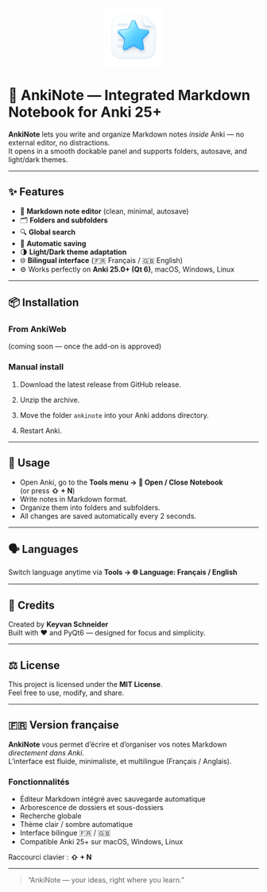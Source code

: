 <p align="center">
  <img src="screenshots/ankinote_icon.png" width="120" alt="AnkiNote logo">
</p>

# 🧠 AnkiNote — Integrated Markdown Notebook for Anki 25+

**AnkiNote** lets you write and organize Markdown notes *inside* Anki — no external editor, no distractions.  
It opens in a smooth dockable panel and supports folders, autosave, and light/dark themes.

---

## ✨ Features

- 📝 **Markdown note editor** (clean, minimal, autosave)
- 🗂️ **Folders and subfolders**
- 🔍 **Global search**
- 💾 **Automatic saving**
- 🌗 **Light/Dark theme adaptation**
- 🌐 **Bilingual interface** (🇫🇷 Français / 🇬🇧 English)
- ⚙️ Works perfectly on **Anki 25.0+ (Qt 6)**, macOS, Windows, Linux

---

## 📦 Installation

### From AnkiWeb
(coming soon — once the add-on is approved)

### Manual install

1. Download the latest release from GitHub release.
2. Unzip the archive.
3. Move the folder `ankinote` into your Anki addons directory.

4. Restart Anki.

---

## 🚀 Usage

- Open Anki, go to the **Tools menu → 🧠 Open / Close Notebook**  
(or press **⇧ + N**)
- Write notes in Markdown format.
- Organize them into folders and subfolders.
- All changes are saved automatically every 2 seconds.

---

## 🗣️ Languages

Switch language anytime via **Tools → 🌐 Language: Français / English**

---

## 🧩 Credits

Created by **Keyvan Schneider**  
Built with ❤️ and PyQt6 — designed for focus and simplicity.

---

## ⚖️ License

This project is licensed under the **MIT License**.  
Feel free to use, modify, and share.

---

## 🇫🇷 Version française

**AnkiNote** vous permet d’écrire et d’organiser vos notes Markdown *directement dans Anki*.  
L’interface est fluide, minimaliste, et multilingue (Français / Anglais).

### Fonctionnalités
- Éditeur Markdown intégré avec sauvegarde automatique
- Arborescence de dossiers et sous-dossiers
- Recherche globale
- Thème clair / sombre automatique
- Interface bilingue 🇫🇷 / 🇬🇧
- Compatible Anki 25+ sur macOS, Windows, Linux

Raccourci clavier : **⇧ + N**

---

> “AnkiNote — your ideas, right where you learn.”  



